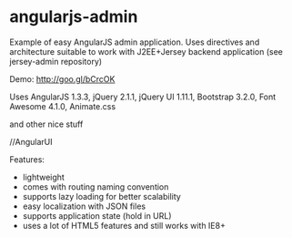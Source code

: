angularjs-admin
===============

Example of easy AngularJS admin application. Uses directives and architecture suitable to work with J2EE+Jersey backend application (see jersey-admin repository)

Demo: http://goo.gl/bCrcOK

Uses AngularJS 1.3.3, jQuery 2.1.1, jQuery UI 1.11.1, Bootstrap 3.2.0, Font Awesome 4.1.0, Animate.css 

and other nice stuff

//AngularUI  

Features:
- lightweight
- comes with routing naming convention
- supports lazy loading for better scalability
- easy localization with JSON files
- supports application state (hold in URL)
- uses a lot of HTML5 features and still works with IE8+
